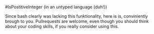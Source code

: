 #IsPostitiveInteger (in an untyped language (duh!))

Since bash clearly was lacking this funktionality, here is is, conviniently brough to you.
Pullrequests are welcome, even though you should think about your coding skills, if you really consider using this.
